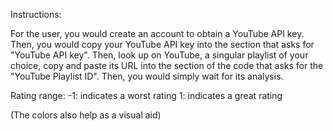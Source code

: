 Instructions:

For the user, you would create an account to obtain a YouTube API key. Then, you would copy your YouTube API key into the section that asks for "YouTube API key". Then, look up on YouTube, a singular playlist of your choice, copy and paste its URL into the section of the code that asks for the "YouTube Playlist ID". Then, you would simply wait for its analysis.

Rating range:
-1: indicates a worst rating
1: indicates a great rating

(The colors also help as a visual aid)
